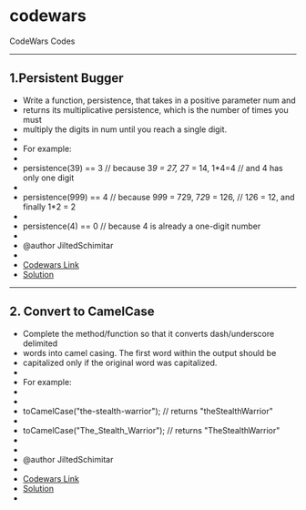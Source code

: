 # codewars
CodeWars Codes

**************************************************************************************************************************************
<h2>1.Persistent Bugger</h2>
 
 * Write a function, persistence, that takes in a positive parameter num and
 * returns its multiplicative persistence, which is the number of times you must
 * multiply the digits in num until you reach a single digit.
 * 
 * For example:
 *
 * persistence(39) == 3 // because 3*9 = 27, 2*7 = 14, 1*4=4 // and 4 has only one digit		      
 * 																						                                                
 * persistence(999) == 4 // because 9*9*9 = 729, 7*2*9 = 126, // 1*2*6 = 12, and finally 1*2 = 2 
 * 																							                                               
 * persistence(4) == 0 // because 4 is already a one-digit number								                
 * 
 * @author JiltedSchimitar
 *
 * [Codewars Link](https://www.codewars.com/kata/55bf01e5a717a0d57e0000ec)
 * [Solution](https://github.com/JiltedSchimitar/codewars/tree/master/01.Persistent-Bugger)
 
**************************************************************************************************************************************

<h2> 2. Convert to CamelCase</h2>

 * Complete the method/function so that it converts dash/underscore delimited
 * words into camel casing. The first word within the output should be
 * capitalized only if the original word was capitalized.
 * 
 * For example:
 * 
 *  																							   
 * toCamelCase("the-stealth-warrior"); // returns "theStealthWarrior"							  
 *  																							   
 * toCamelCase("The_Stealth_Warrior"); // returns "TheStealthWarrior" 							  
 * 
 * 
 * @author JiltedSchimitar
 *
 * [Codewars Link](https://www.codewars.com/kata/517abf86da9663f1d2000003)
 * [Solution](https://github.com/JiltedSchimitar/codewars/tree/master/02.Convert%20string%20to%20camel%20case)
 *
